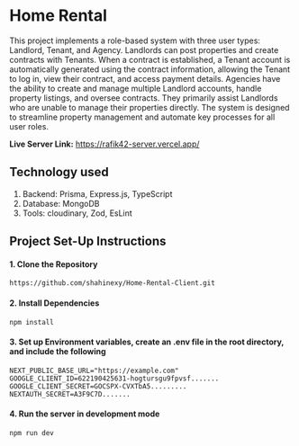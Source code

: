 # Home Rental

This project implements a role-based system with three user types: Landlord, Tenant, and Agency. Landlords can post properties and create contracts with Tenants. When a contract is established, a Tenant account is automatically generated using the contract information, allowing the Tenant to log in, view their contract, and access payment details. Agencies have the ability to create and manage multiple Landlord accounts, handle property listings, and oversee contracts. They primarily assist Landlords who are unable to manage their properties directly. The system is designed to streamline property management and automate key processes for all user roles.

**Live Server Link:** https://rafik42-server.vercel.app/

## Technology used

1.  Backend: Prisma, Express.js, TypeScript
2.  Database: MongoDB
3.  Tools: cloudinary, Zod, EsLint


## Project Set-Up Instructions

#### 1. Clone the Repository

```
https://github.com/shahinexy/Home-Rental-Client.git
```

#### 2. Install Dependencies

```
npm install
```

#### 3. Set up Environment variables, create an .env file in the root directory, and include the following

```
NEXT_PUBLIC_BASE_URL="https://example.com"
GOOGLE_CLIENT_ID=622190425631-hogtursgu9fpvsf.......
GOOGLE_CLIENT_SECRET=GOCSPX-CVXTbA5.........
NEXTAUTH_SECRET=A3F9C7D.......
```

#### 4. Run the server in development mode

```
npm run dev
```
